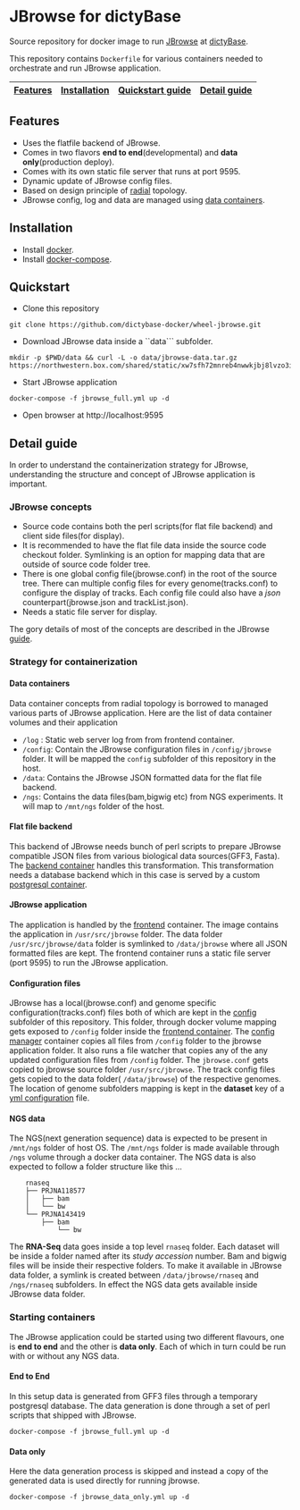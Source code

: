 # JBrowse for dictyBase
Source repository for docker image to run [JBrowse](http://jbrowse.org) at [dictyBase](http://dictybase.org).

This repository contains `Dockerfile` for various containers needed to
orchestrate and run JBrowse application.

[Features](#features) | [Installation](#installation) | [Quickstart guide](#quickstart) | [Detail guide](#detail-guide)
--- | --- | --- | --- 

## Features
* Uses the flatfile backend of JBrowse.
* Comes in two flavors __end to end__(developmental) and __data only__(production deploy).
* Comes with its own static file server that runs at port 9595.
* Dynamic update of JBrowse config files.
* Based on design principle of [radial](https://github.com/radial/docs) topology. 
* JBrowse config, log and data are managed using [data containers](http://docs.docker.com/userguide/dockervolumes/).

## Installation
* Install [docker](https://docs.docker.com/installation/#installation).
* Install [docker-compose](http://docs.docker.com/compose/install/).

## Quickstart
* Clone this repository

```
git clone https://github.com/dictybase-docker/wheel-jbrowse.git
```

* Download JBrowse data inside a ``data``` subfolder.

```
mkdir -p $PWD/data && curl -L -o data/jbrowse-data.tar.gz https://northwestern.box.com/shared/static/xw7sfh72mnreb4nwwkjbj8lvzo3il9dq.gz
```

* Start JBrowse application

```
docker-compose -f jbrowse_full.yml up -d
```

* Open browser at http://localhost:9595

## Detail guide
In order to understand the containerization strategy for JBrowse,
understanding the structure and concept of JBrowse application is
important. 

### JBrowse concepts
* Source code contains both the perl scripts(for flat file backend) and client
  side files(for display).
* It is recommended to have the flat file data inside the source code checkout
  folder. Symlinking is an option for mapping data that are outside of source
  code folder tree.
* There is one global config file(jbrowse.conf) in the root of the source
  tree. There can multiple config files for every genome(tracks.conf) to
  configure the display of tracks. Each config file could also have a _json_
  counterpart(jbrowse.json and trackList.json).
* Needs a static file server for display.

The gory details of most of the concepts are described in the
JBrowse [guide](http://gmod.org/wiki/JBrowse_Configuration_Guide).


### Strategy for containerization
#### Data containers
Data container concepts from radial topology is borrowed to managed various
parts of JBrowse application. Here are the list of data container volumes and
their application

* `/log` : Static web server log from from frontend container.
* `/config`: Contain the JBrowse configuration files in ```/config/jbrowse```
  folder. It will be mapped the `config` subfolder of this repository in the
  host.
* `/data`: Contains the JBrowse JSON formatted data for the flat file backend.
* `/ngs`: Contains the data files(bam,bigwig etc) from NGS experiments. It
  will map to ```/mnt/ngs``` folder of the host.

#### Flat file backend
This backend of JBrowse needs bunch of perl scripts to prepare JBrowse
compatible JSON files from various biological data sources(GFF3, Fasta).
The [backend
container](https://github.com/dictybase-docker/wheel-jbrowse/tree/master/spoke-jbrowse-backend) 
handles this transformation. This transformation needs a database backend
which in this case is served by a custom [postgresql
container](https://github.com/dictybase-docker/wheel-jbrowse/tree/master/spoke-jbrowse-postgresql).

#### JBrowse application
The application is handled by the
[frontend](https://github.com/dictybase-docker/wheel-jbrowse/tree/master/spoke-jbrowse-frontend)
container. The image contains the application in ```/usr/src/jbrowse``` folder. The data folder ```/usr/src/jbrowse/data```
folder is symlinked to ```/data/jbrowse``` where all JSON formatted files are
kept. The frontend container runs a static file server (port 9595) to run the
JBrowse application.

#### Configuration files
JBrowse has a local(jbrowse.conf) and genome specific
configuration(tracks.conf) files both of which are kept in the
[config](https://github.com/dictybase-docker/wheel-jbrowse/tree/master/config/jbrowse)
subfolder of this repository. This folder, through docker volume mapping gets
exposed to ```/config```  folder inside the [frontend
container](https://github.com/dictybase-docker/wheel-jbrowse/tree/master/spoke-jbrowse-frontend).
The [config
manager](https://github.com/dictybase-docker/wheel-jbrowse/tree/master/spoke-jbrowse-tracks-conf)
container copies all files from ```/config``` folder to the jbrowse
application folder. It also runs a file watcher that copies any of the any
updated configuration files from ```/config``` folder. The ```jbrowse.conf```
gets copied to jbrowse source folder ```/usr/src/jbrowse```. The track config
files gets copied to the data folder( ```/data/jbrowse```) of the respective
genomes. The location of genome subfolders mapping is kept in the __dataset__
key of a [yml
configuration](https://github.com/dictybase-docker/wheel-jbrowse/blob/master/config/jbrowse/export.yml)
file.

#### NGS data
The NGS(next generation sequence) data is expected to be present in
```/mnt/ngs``` folder of host OS. The ```/mnt/ngs``` folder is made available
through `/ngs` volume through a docker data container. The NGS data is also
expected to follow a folder structure like this ...

```
    rnaseq
    ├── PRJNA118577
    │   ├── bam
    │   └── bw
    └── PRJNA143419
        ├── bam
            └── bw
```

The __RNA-Seq__ data goes inside a top level `rnaseq` folder. Each dataset
will be inside a folder named after its _study accession_ number. Bam and
bigwig files will be inside their respective folders. To make it available in
JBrowse data folder, a symlink is created between `/data/jbrowse/rnaseq` and
`/ngs/rnaseq` subfolders. In effect the NGS data gets available inside JBrowse
data folder.

### Starting containers
The JBrowse application could be started using two different flavours, one is __end to
end__ and the other is __data only__. Each of which in turn could be run with
or without any NGS data.

#### End to End
In this setup data is generated from GFF3 files through a temporary postgresql
database. The data generation is done through a set of perl scripts that
shipped with JBrowse. 

```
docker-compose -f jbrowse_full.yml up -d
```

#### Data only
Here the data generation process is skipped and instead a copy of the generated
data is used directly for running jbrowse. 

```
docker-compose -f jbrowse_data_only.yml up -d
```
